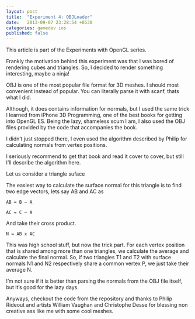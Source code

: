 ```yaml
---
layout: post
title:  "Experiment 4: OBJLoader"
date:   2013-09-07 23:28:54 +0530
categories: gamedev ios
published: false
---
```


This article is part of the Experiments with OpenGL series.

Frankly the motivation behind this experiment was that I was bored of rendering cubes and triangles. So, I decided to render something interesting, maybe a ninja!

OBJ is one of the most popular file format for 3D meshes. I should most convenient instead of popular. You can literally parse it with scanf, thats what I did.

Although, it does contains information for normals, but I used the same trick I learned from iPhone 3D Programming, one of the best books for getting into OpenGL ES. Being the lazy, shameless scum I am, I also used the OBJ files provided by the code that accompanies the book.

I didn’t just stopped there, I even used the algorithm described by Philip for calculating normals from vertex positions.

I seriously recommend to get that book and read it cover to cover, but still I’ll describe the algorithm here.

Let us consider a triangle suface



The easiest way to calculate the surface normal for this triangle is to find two edge vectors, lets say AB and AC as
```
AB = B – A

AC = C – A
```


And take their cross product.
```
N = AB x AC
```


This was high school stuff, but now the trick part. For each vertex position that is shared among more than one triangles, we calculate the average and calculate the final normal. So, if two triangles T1 and T2  with surface normals N1 and N2 respectively share a common vertex P, we just take their average N.



I’m not sure if it is better than parsing the normals from the OBJ file itself, but it’s good for the lazy days.

Anyways, checkout the code from the repository and thanks to Philip Rideout and artists William Vaughan and Christophe Desse for blessing non creative ass like me with some cool meshes.
